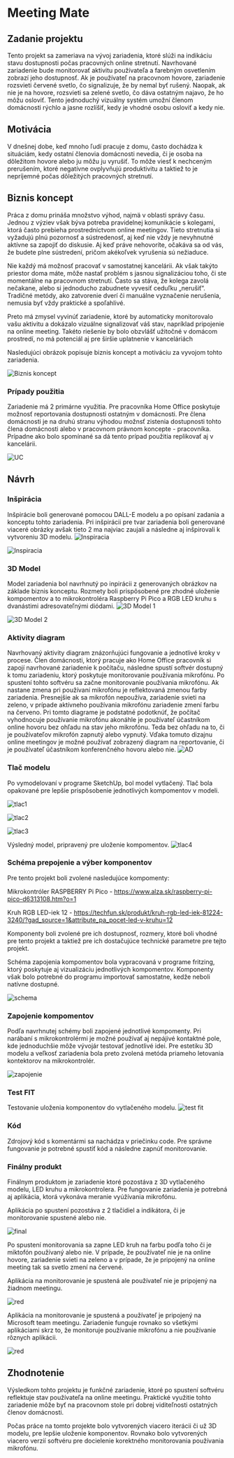 # Meeting Mate

## Zadanie projektu
Tento projekt sa zameriava na vývoj zariadenia, ktoré slúži na indikáciu stavu dostupnosti počas pracovných online stretnutí. Navrhované zariadenie bude monitorovať aktivitu používateľa a farebným osvetlením zobrazí jeho dostupnosť. Ak je používateľ na pracovnom hovore, zariadenie rozsvieti červené svetlo, čo signalizuje, že by nemal byť rušený. Naopak, ak nie je na hovore, rozsvieti sa zelené svetlo, čo dáva ostatným najavo, že ho môžu osloviť. Tento jednoduchý vizuálny systém umožní členom domácnosti rýchlo a jasne rozlíšiť, kedy je vhodné osobu osloviť a kedy nie. 

## Motivácia
V dnešnej dobe, keď mnoho ľudí pracuje z domu, často dochádza k situáciám, kedy ostatní členovia domácnosti nevedia, či je osoba na dôležitom hovore alebo ju môžu ju vyrušiť. To môže viesť k nechceným prerušením, ktoré negatívne ovplyvňujú produktivitu a taktiež to je nepríjemné počas dôležitých pracovných stretnutí.


## Biznis koncept
Práca z domu prináša množstvo výhod, najmä v oblasti správy času. Jednou z výziev však býva potreba pravidelnej komunikácie s kolegami, ktorá často prebieha prostredníctvom online meetingov. Tieto stretnutia si vyžadujú plnú pozornosť a sústredenosť, aj keď nie vždy je nevyhnutné aktívne sa zapojiť do diskusie. Aj keď práve nehovoríte, očakáva sa od vás, že budete plne sústredení, pričom akékoľvek vyrušenia sú nežiaduce.

Nie každý má možnosť pracovať v samostatnej kancelárii. Ak však takýto priestor doma máte, môže nastať problém s jasnou signalizáciou toho, či ste momentálne na pracovnom stretnutí. Často sa stáva, že kolega zavolá nečakane, alebo si jednoducho zabudnete vyvesiť ceduľku „nerušiť“. Tradičné metódy, ako zatvorenie dverí či manuálne vyznačenie nerušenia, nemusia byť vždy praktické a spoľahlivé.

Preto má zmysel vyvinúť zariadenie, ktoré by automaticky monitorovalo vašu aktivitu a dokázalo vizuálne signalizovať váš stav, napríklad pripojenie na online meeting. Takéto riešenie by bolo obzvlášť užitočné v domácom prostredí, no má potenciál aj pre širšie uplatnenie v kanceláriách

Nasledujúci obrázok popisuje biznis koncept a motiváciu za vyvojom tohto zariadenia.

![Biznis koncept](images/concept.png)

### Prípady použitia 
Zariadenie má 2 primárne využitia. Pre pracovníka Home Office poskytuje možnosť reportovania dostupnosti ostatným v domácnosti. Pre člena domácnosti je na druhú stranu výhodou možnsť zistenia dostupnosti tohto člena domácnosti alebo v pracovnom právnom koncepte - pracovníka. Prípadne ako bolo spomínané sa dá tento prípad použitia replikovať aj v kancelárii.

![UC](images/UC.png)

## Návrh

### Inšpirácia
Inšpirácie boli generované pomocou DALL-E modelu a po opísaní zadania a konceptu tohto zariadenia. Pri inšpirácii pre tvar zariadenia boli generované viaceré obrázky avšak tieto 2 ma najviac zaujali a následne aj inšpirovali k vytvoreniu 3D modelu.
![Inspiracia](images/inspiration.png)

![Inspiracia ](images/inspiration1.png)

### 3D Model 
Model zariadenia bol navrhnutý po inpirácii z generovaných obrázkov na základe biznis konceptu. Rozmety boli prispôsobené pre zhodné uloženie kompomentov a to mikrokontroléra Raspberry Pi Pico a RGB LED kruhu s dvanástimi adresovateľnými diódami.
![3D Model 1](images/3D_1.jpg)

![3D Model 2](images/3D_2.jpg)

### Aktivity diagram  
Navrhovaný aktivity diagram znázorňujúci fungovanie a jednotlivé kroky v procese. Člen domácnosti, ktorý pracuje ako Home Office pracovník si zapojí navrhované zariadenie k počítaču, následne spustí softvér dostupný k tomu zariadeniu, ktorý poskytuje monitorovanie používania mikrofónu. Po spustení tohto softvéru sa začne monitorovanie používania mikrofónu. Ak nastane zmena pri používaní mikrofónu je reflektovaná zmenou farby zariadenia. Presnejšie ak sa mikrofón nepoužíva, zariadenie svieti na zeleno, v prípade aktívneho používania mikrofónu zariadenie zmení farbu na červeno. Pri tomto diagrame je podstatné podotknúť, že počítač vyhodnocuje používanie mikrofónu akonáhle je používateľ účastníkom online hovoru bez ohľadu na stav jeho mikrofónu. Teda bez ohľadu na to, či je používateľov mikrofón zapnutý alebo vypnutý. Vďaka tomuto dizajnu online meetingov je možné používať zobrazený diagram na reportovanie, či je používateľ účastníkom konferenčného hovoru alebo nie.
![AD](images/AD.png)


### Tlač modelu
Po vymodelovaní v programe SketchUp, bol model vytlačený. Tlač bola opakované pre lepšie prispôsobenie jednotlivých kompomentov v modeli.

![tlac1](images/tlac1.jpeg)

![tlac2](images/tlac2.jpeg)

![tlac3](images/tlac3.jpeg)

Výsledný model, pripravený pre uloženie kompomentov.
![tlac4](images/tlac4.jpeg)

### Schéma prepojenie a výber komponentov
Pre tento projekt boli zvolené nasledujúce kompomenty:

Mikrokontróler RASPBERRY Pi Pico - https://www.alza.sk/raspberry-pi-pico-d6313108.htm?o=1

Kruh RGB LED-iek 12 - https://techfun.sk/produkt/kruh-rgb-led-iek-81224-3240/?gad_source=1&attribute_pa_pocet-led-v-kruhu=12

Komponenty boli zvolené pre ich dostupnosť, rozmery, ktoré boli vhodné pre tento projekt a taktiež pre ich dostačujúce technické parametre pre tejto projekt.

Schéma zapojenia kompomentov bola vypracovaná v programe fritzing, ktorý poskytuje aj vizualizáciu jednotlivých kompomentov. Komponenty však bolo potrebné do programu importovať samostatne, kedže neboli natívne dostupné.

![schema](images/smvit.png)

### Zapojenie kompomentov
Podľa navrhnutej schémy boli zapojené jednotlivé kompomenty. Pri narábaní s mikrokontrolérmi je možné používať aj nepájivé kontaktné pole, kde jednoduchšie môže vývojár testovať jednotlivé idei. Pre estetiku 3D modelu a veľkosť zariadenia bola preto zvolená metóda priameho letovania kontektorov na mikrokontrolér.

![zapojenie](images/zapojenie.jpeg)

### Test FIT
Testovanie uloženia komponentov do vytlačeného modelu.
![test fit](images/test_fit.jpeg)

### Kód
Zdrojový kód s komentármi sa nachádza v priečinku code. Pre správne fungovanie je potrebné spustiť kód a následne zapnúť monitorovanie.



### Finálny produkt
Finálnym produktom je zariadenie ktoré pozostáva z 3D vytlačeného modelu, LED kruhu a mikrokontrolera. Pre fungovanie zariadenia je potrebná aj aplikácia, ktorá vykonáva meranie vyúžívania mikrofónu.

Aplikácia po spustení pozostáva z 2 tlačidiel a indikátora, či je monitorovanie spustené alebo nie.

![final](images/final.jpeg)


Po spustení monitorovania sa zapne LED kruh na farbu podľa toho či je miktofón používaný alebo nie. V prípade, že používateľ nie je na online hovore, zariadenie svieti na zeleno a v prípade, že je pripojený na online meeting tak sa svetlo zmení na červené. 

Aplikácia na monitorovanie je spustená ale používateľ nie je pripojený na žiadnom meetingu. 

![red](images/green.jpeg)

Aplikácia na monitorovanie je spustená a používateľ je pripojený na Microsoft team meetingu. Zariadenie funguje rovnako so všetkými aplikáciami skrz to, že monitoruje používanie mikrofónu a nie používanie rôznych aplikácii.


![red](images/red.jpeg)


## Zhodnotenie
Výsledkom tohto projektu je funkčné zariadenie, ktoré po spustení softvéru reflektuje stav používateľa na online meetingu. Praktické využitie tohto zariadenie môže byť na pracovnom stole pri dobrej viditeľnosti ostatných členov domácnosti.

Počas práce na tomto projekte bolo vytvorených viacero iterácii či už 3D modelu, pre lepšie uloženie komponentov. Rovnako bolo vytvorených viacero verzií softvéru pre docielenie korektného monitorovania používania mikrofónu.